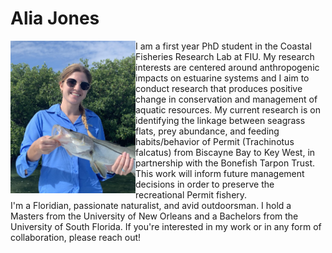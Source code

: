 # Alia Jones
<img align=left src="snook.jpg" width = "200"> 
I am a first year PhD student in the Coastal Fisheries Research Lab at FIU. My research interests are centered around anthropogenic impacts on estuarine systems and I aim to conduct research that produces positive change in conservation and management of aquatic resources. My current research is on identifying the linkage between seagrass flats, prey abundance, and feeding habits/behavior of Permit (Trachinotus falcatus) from Biscayne Bay to Key West, in partnership with the Bonefish Tarpon Trust. This work will inform future management decisions in order to preserve the recreational Permit fishery.      
<br />    
  I'm a Floridian, passionate naturalist, and avid outdoorsman. I hold a Masters from the University of New Orleans and a Bachelors from the University of South Florida. If you're interested in my work or in any form of collaboration, please reach out!
